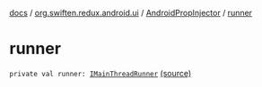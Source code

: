 [docs](../../index.md) / [org.swiften.redux.android.ui](../index.md) / [AndroidPropInjector](index.md) / [runner](./runner.md)

# runner

`private val runner: `[`IMainThreadRunner`](../../org.swiften.redux.android.util/-android-util/-i-main-thread-runner/index.md) [(source)](https://github.com/protoman92/KotlinRedux/tree/master/android/android-ui/src/main/java/org/swiften/redux/android/ui/AndroidPropInjector.kt#L23)